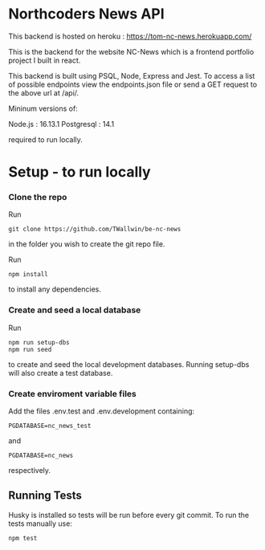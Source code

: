# Northcoders News API

This backend is hosted on heroku : https://tom-nc-news.herokuapp.com/

This is the backend for the website NC-News which is a frontend portfolio project I built in react.

This backend is built using PSQL, Node, Express and Jest. To access a list of possible endpoints view the endpoints.json file or send a GET request to the above url at /api/.

Mininum versions of:

Node.js : 16.13.1
Postgresql : 14.1

required to run locally.

# Setup - to run locally

### Clone the repo

Run

```
git clone https://github.com/TWallwin/be-nc-news

```

in the folder you wish to create the git repo file.

Run

```
npm install
```

to install any dependencies.

### Create and seed a local database

Run

```
npm run setup-dbs
npm run seed

```

to create and seed the local development databases. Running setup-dbs will also create a test database.

### Create enviroment variable files

Add the files .env.test and .env.development containing:

```
PGDATABASE=nc_news_test
```

and

```
PGDATABASE=nc_news
```

respectively.

## Running Tests

Husky is installed so tests will be run before every git commit. To run the tests manually use:

```
npm test
```
